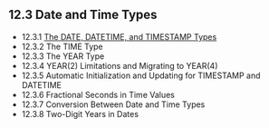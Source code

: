## 12.3 Date and Time Types
* 12.3.1 [The DATE, DATETIME, and TIMESTAMP Types](https://dev.mysql.com/doc/refman/5.7/en/datetime.html)
* 12.3.2 The TIME Type
* 12.3.3 The YEAR Type
* 12.3.4 YEAR(2) Limitations and Migrating to YEAR(4)
* 12.3.5 Automatic Initialization and Updating for TIMESTAMP and DATETIME
* 12.3.6 Fractional Seconds in Time Values
* 12.3.7 Conversion Between Date and Time Types
* 12.3.8 Two-Digit Years in Dates
